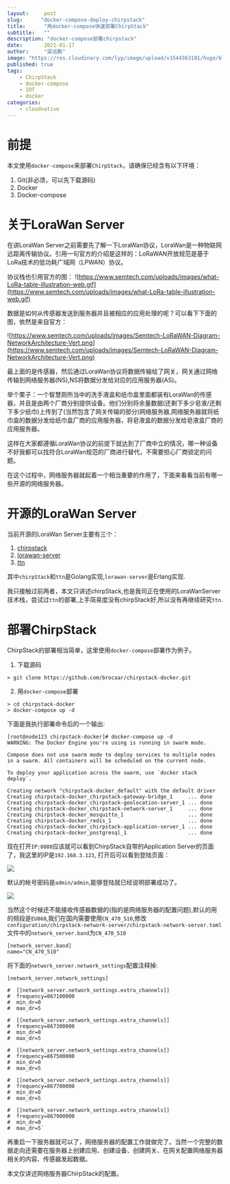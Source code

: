 ```yaml
---
layout:     post 
slug:      "docker-compose-deploy-chirpstack"
title:      "用docker-compose快速部署ChirpStack"
subtitle:   ""
description: "docker-compose部署chirpstack"
date:       2021-01-17
author:     "梁远鹏"
image: "https://res.cloudinary.com/lyp/image/upload/v1544363191/hugo/blog.github.io/743a4e9227e1f14cb24a1eb6db29e183.jpg"
published: true
tags:
    - ChirpStack
    - docker-compose 
    - IOT
    - docker
categories: 
    - cloudnative
---
```


# 前提

本文使用`docker-compose`来部署`ChirpStack`，请确保已经含有以下环境：  

1. Git(非必须，可以先下载源码)  
2. Docker  
3. Docker-compose

# 关于LoraWan Server  

在讲LoraWan Server之前需要先了解一下LoraWan协议，LoraWan是一种物联网远距离传输协议。引用一句官方的介绍是这样的：LoRaWAN开放规范是基于LoRa技术的低功耗广域网（LPWAN）协议。   

协议栈也引用官方的图：
![https://www.semtech.com/uploads/images/what-LoRa-table-illustration-web.gif](https://www.semtech.com/uploads/images/what-LoRa-table-illustration-web.gif)  


数据是如何从传感器发送到服务器并且被相应的应用处理的呢？可以看下下面的图，依然是来自官方：

![https://www.semtech.com/uploads/images/Semtech-LoRaWAN-Diagram-NetworkArchitecture-Vert.png](https://www.semtech.com/uploads/images/Semtech-LoRaWAN-Diagram-NetworkArchitecture-Vert.png)

 最上面的是传感器，然后通过LoraWan协议将数据传输给了网关，网关通过网络传输到网络服务器(NS),NS将数据分发给对应的应用服务器(AS)。  
 
 举个栗子：一个智慧厕所当中的洗手液盒和纸巾盒里面都装有LoraWan的传感器，并且是由两个厂商分别提供设备。他们分别将余量数据(还剩下多少皂液/还剩下多少纸巾)上传到了(当然包含了网关传输的部分)网络服务器,网络服务器就将纸巾盒的数据分发给纸巾盒厂商的应用服务器，将皂液盒的数据分发给皂液盒厂商的应用服务器。  
 
 这样在大家都遵循LoraWan协议的前提下就达到了厂商中立的情况，哪一种设备不好我都可以找符合LoraWan规范的厂商进行替代，不需要担心厂商锁定的问题。  
 
在这个过程中，网络服务器就起着一个相当重要的作用了，下面来看看当前有哪一些开源的网络服务器。

# 开源的LoraWan Server
当前开源的LoraWan Server主要有三个：  
1. [chirpstack](https://www.chirpstack.io/)  
2. [lorawan-server](https://github.com/gotthardp/lorawan-server)  
3. [ttn](https://github.com/TheThingsNetwork/ttn)  

其中`chirpStack`和`ttn`是Golang实现,`lorawan-server`是Erlang实现.  

我只接触过前两者，本文只讲述chirpStack,也是我司正在使用的LoraWanServer技术栈，尝试过`ttn`的部署,上手简易度没有chirpStack好,所以没有再继续研究`ttn`.  

# 部署ChirpStack  

ChirpStack的部署相当简单，这里使用`docker-compose`部署作为例子。  


1. 下载源码 
```
> git clone https://github.com/brocaar/chirpstack-docker.git
```  

2. 用`docker-compose`部署  
```
> cd chirpstack-docker  
> docker-compose up -d
```  

下面是我执行部署命令后的一个输出:  
```
[root@node123 chirpstack-docker]# docker-compose up -d
WARNING: The Docker Engine you're using is running in swarm mode.

Compose does not use swarm mode to deploy services to multiple nodes in a swarm. All containers will be scheduled on the current node.

To deploy your application across the swarm, use `docker stack deploy`.

Creating network "chirpstack-docker_default" with the default driver
Creating chirpstack-docker_chirpstack-gateway-bridge_1     ... done
Creating chirpstack-docker_chirpstack-geolocation-server_1 ... done
Creating chirpstack-docker_chirpstack-network-server_1     ... done
Creating chirpstack-docker_mosquitto_1                     ... done
Creating chirpstack-docker_redis_1                         ... done
Creating chirpstack-docker_chirpstack-application-server_1 ... done
Creating chirpstack-docker_postgresql_1                    ... done
```  

现在打开`IP:8080`应该就可以看到ChirpStack自带的Application Server的页面了，我这里的IP是`192.168.3.123`, 打开后可以看到登陆页面：   

![](https://res.cloudinary.com/lyp/image/upload/v1610944764/hugo/blog.github.io/chirpstack/chirpstack-login.png)  

默认的帐号密码是`admin/admin`,能够登陆就已经说明部署成功了。  

![](https://res.cloudinary.com/lyp/image/upload/v1610944738/hugo/blog.github.io/chirpstack/chirpstack-dashboard.png)  

当然这个时候还不能接收传感器数据的(指的是网络服务器的配置问题),默认的用的频段是`EU868`,我们在国内需要使用`CN_470_510`,修改`configuration/chirpstack-network-server/chirpstack-network-server.toml`文件中的`network_server.band`为`CN_470_510`   
```
[network_server.band]
name="CN_470_510"
```  

将下面的`network_server.network_settings`配置注释掉:  
```
[network_server.network_settings]

#  [[network_server.network_settings.extra_channels]]
#  frequency=867100000
#  min_dr=0
#  max_dr=5

#  [[network_server.network_settings.extra_channels]]
#  frequency=867300000
#  min_dr=0
#  max_dr=5

#  [[network_server.network_settings.extra_channels]]
#  frequency=867500000
#  min_dr=0
#  max_dr=5

#  [[network_server.network_settings.extra_channels]]
#  frequency=867700000
#  min_dr=0
#  max_dr=5

#  [[network_server.network_settings.extra_channels]]
#  frequency=867900000
#  min_dr=0
#  max_dr=5`
```

再重启一下服务器就可以了，网络服务器的配置工作就做完了。当然一个完整的数据走向还需要在服务器上创建应用、创建设备、创建网关、在网关配置网络服务器相关的内容、传感器发起数据。  

本文仅讲述网络服务器ChirpStack的配置。